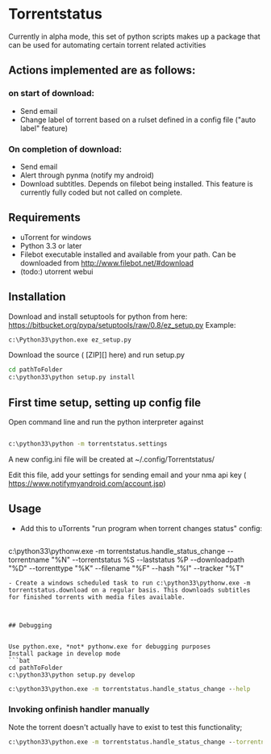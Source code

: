 # Torrentstatus

Currently in alpha mode, this set of python scripts makes up a package that can be used for automating certain torrent related activities

## Actions implemented are as follows:
### on start of download:
- Send email
- Change label of torrent based on a rulset defined in a config file ("auto label" feature)

### On completion of download:
- Send email
- Alert through pynma (notify my android)
- Download subtitles. Depends on filebot being installed. This feature is currently fully coded but not called on complete.

    
## Requirements
- uTorrent for windows
- Python 3.3 or later 
- Filebot executable installed and available from your path.  Can be downloaded from http://www.filebot.net/#download
- (todo:) utorrent webui

## Installation

Download and install setuptools for python from here:
https://bitbucket.org/pypa/setuptools/raw/0.8/ez_setup.py
Example:
  ```bat
c:\Python33\python.exe ez_setup.py
  ```

Download the source ( [ZIP][] here) and run setup.py
  ```bat
cd pathToFolder
c:\python33\python setup.py install
  ```



## First time setup, setting up config file
Open command line and run the python interpreter against 

  ```bat

c:\python33\python -m torrentstatus.settings
  ```

A new config.ini file will be created at ~/.config/Torrentstatus/

Edit this file, add your settings for sending email and your nma api key ( https://www.notifymyandroid.com/account.jsp)


## Usage
- Add this to uTorrents "run program when torrent changes status" config:
  ```bat
c:\python33\pythonw.exe -m torrentstatus.handle_status_change --torrentname "%N" --torrentstatus %S  --laststatus %P --downloadpath "%D"  --torrenttype "%K" --filename "%F" --hash "%I" --tracker "%T"
  ```
- Create a windows scheduled task to run c:\python33\pythonw.exe -m torrentstatus.download on a regular basis. This downloads subtitles for finished torrents with media files available.
 


## Debugging


Use python.exe, *not* pythonw.exe for debugging purposes
Install package in develop mode
  ```bat
cd pathToFolder
c:\python33\python setup.py develop
  ```

  ```bat
c:\python33\python.exe -m torrentstatus.handle_status_change --help
  ```


### Invoking onfinish handler manually
  

Note the torrent doesn't actually have to exist to test this functionality;

```bat
c:\python33\python.exe -m torrentstatus.handle_status_change --torrentname "Kodemysteriene - VG+" --torrentstatus 5  --laststatus 6 --downloadpath "h:\Other\Kodemysteriene - VG+"  --torrenttype "multi" --filename "Kodemysteriene - VG+.pdf" --hash "D700D1F9BC72DCAE1FB2B1E54F39BA3D27C4440B" --tracker "foo.bar.com/announce"
  ```


